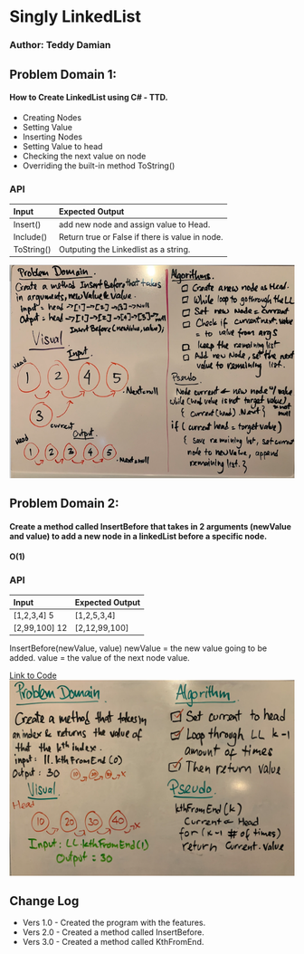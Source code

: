 # Singly LinkedList
### Author: Teddy Damian
## Problem Domain 1:
#### How to Create LinkedList using C# - TTD.
- Creating Nodes
- Setting Value
- Inserting Nodes
- Setting Value to head
- Checking the next value on node
- Overriding the built-in method ToString()
### API
| Input | Expected Output |
| :----------- | :----------- |
| Insert() | add new node and assign value to Head.|
| Include() | Return true or False if there is value in node.|
| ToString() | Outputing the Linkedlist as a string.|

![WB](https://github.com/teddydamian/CSharp-data-structures-algorithms/blob/master/assets/New2.png)

## Problem Domain 2:
#### Create a method called InsertBefore that takes in 2 arguments (newValue and value) to add a new node in a linkedList before a specific node.
#### O(1) 
### API
| Input | Expected Output |
| :----------- | :----------- |
| [1,2,3,4] 5 | [1,2,5,3,4] | 
| [2,99,100] 12  | [2,12,99,100] |
InsertBefore(newValue, value)
newValue = the new value going to be added.
value = the value of the next node value.

[Link to Code](https://github.com/teddydamian/CSharp-data-structures-algorithms/blob/master/LinkedList/LinkedList/Classes/LinkedList.cs)
![WB](https://github.com/teddydamian/CSharp-data-structures-algorithms/blob/master/assets/kth.png)

## Change Log
- Vers 1.0 - Created the program with the features.
- Vers 2.0 - Created a method called InsertBefore.
- Vers 3.0 - Created a method called KthFromEnd.
